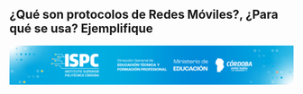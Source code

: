 ## ¿Qué son protocolos de Redes Móviles?, ¿Para qué se usa? Ejemplifique

![Final](/assets/Curso%20ISPC%20final.png)